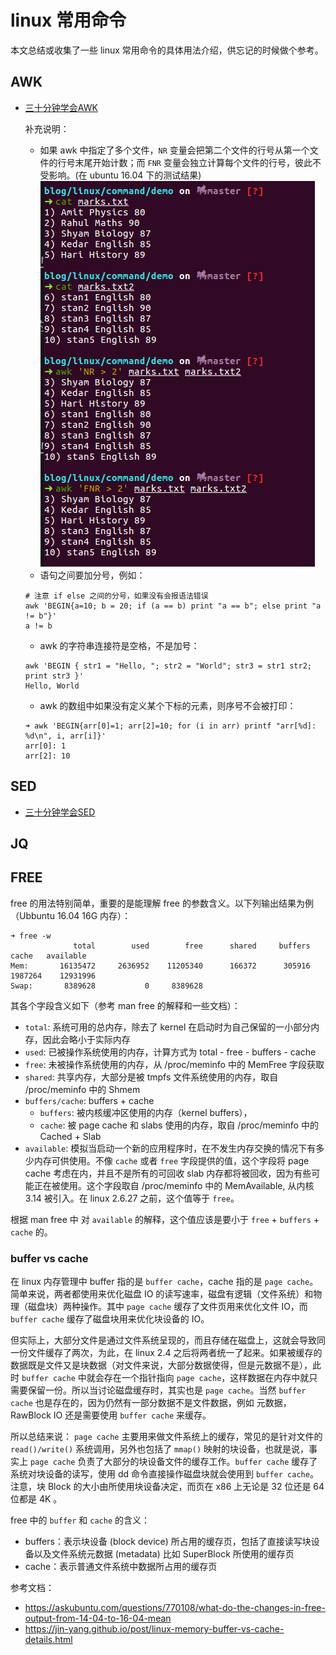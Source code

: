# linux 常用命令

本文总结或收集了一些 linux 常用命令的具体用法介绍，供忘记的时候做个参考。

## AWK

- [三十分钟学会AWK](https://github.com/mylxsw/growing-up/blob/master/doc/%E4%B8%89%E5%8D%81%E5%88%86%E9%92%9F%E5%AD%A6%E4%BC%9AAWK.md)

    补充说明：
    - 如果 awk 中指定了多个文件，`NR` 变量会把第二个文件的行号从第一个文件的行号末尾开始计数；而 `FNR` 变量会独立计算每个文件的行号，彼此不受影响。(在 ubuntu 16.04 下的测试结果)
    ![awk_NR_FNR](./demo/awk_1.png)
    - 语句之间要加分号，例如：

    ```shell
    # 注意 if else 之间的分号，如果没有会报语法错误
    awk 'BEGIN{a=10; b = 20; if (a == b) print "a == b"; else print "a != b"}'
    a != b
    ```

    - awk 的字符串连接符是空格，不是加号：

    ```shell
    awk 'BEGIN { str1 = "Hello, "; str2 = "World"; str3 = str1 str2; print str3 }'
    Hello, World
    ```

    - awk 的数组中如果没有定义某个下标的元素，则序号不会被打印：

    ```shell
    ➜ awk 'BEGIN{arr[0]=1; arr[2]=10; for (i in arr) printf "arr[%d]: %d\n", i, arr[i]}'
    arr[0]: 1
    arr[2]: 10
    ```

## SED

- [三十分钟学会SED](https://github.com/mylxsw/growing-up/blob/master/doc/%E4%B8%89%E5%8D%81%E5%88%86%E9%92%9F%E5%AD%A6%E4%BC%9ASED.md)

## JQ

## FREE

free 的用法特别简单，重要的是能理解 free 的参数含义。以下列输出结果为例（Ubbuntu 16.04 16G 内存）：

```shell
➜ free -w
              total        used        free      shared     buffers       cache   available
Mem:       16135472     2636952    11205340      166372      305916     1987264    12931996
Swap:       8389628           0     8389628
```

其各个字段含义如下（参考 man free 的解释和一些文档）：

- `total`: 系统可用的总内存，除去了 kernel 在启动时为自己保留的一小部分内存，因此会略小于实际内存
- `used`: 已被操作系统使用的内存，计算方式为 total - free - buffers - cache
- `free`: 未被操作系统使用的内存，从 /proc/meminfo 中的 MemFree 字段获取
- `shared`: 共享内存，大部分是被 tmpfs 文件系统使用的内存，取自 /proc/meminfo 中的 Shmem
- `buffers/cache`: buffers + cache
    - `buffers`: 被内核缓冲区使用的内存（kernel buffers），
    - `cache`: 被 page cache 和 slabs 使用的内存，取自 /proc/meminfo 中的 Cached + Slab
- `available`: 模拟当启动一个新的应用程序时，在不发生内存交换的情况下有多少内存可供使用。不像 `cache` 或者 `free` 字段提供的值，这个字段将 page cache 考虑在内，并且不是所有的可回收 slab 内存都将被回收，因为有些可能正在被使用。这个字段取自 /proc/meminfo 中的 MemAvailable, 从内核 3.14 被引入。在 linux 2.6.27 之前，这个值等于 `free`。

根据 man free 中 对 `available` 的解释，这个值应该是要小于 `free` + `buffers` + `cache` 的。

### buffer vs cache

在 linux 内存管理中 buffer 指的是 `buffer cache`，cache 指的是 `page cache`。简单来说，两者都使用来优化磁盘 IO 的读写速率，磁盘有逻辑（文件系统）和物理（磁盘块）两种操作。其中 `page cache` 缓存了文件页用来优化文件 IO，而 `buffer cache` 缓存了磁盘块用来优化块设备的 IO。

但实际上，大部分文件是通过文件系统呈现的，而且存储在磁盘上，这就会导致同一份文件缓存了两次，为此，在 linux 2.4 之后将两者统一了起来。如果被缓存的数据既是文件又是块数据（对文件来说，大部分数据使得，但是元数据不是），此时 `buffer cache` 中就会存在一个指针指向 `page cache`，这样数据在内存中就只需要保留一份。所以当讨论磁盘缓存时，其实也是 `page cache`。当然 `buffer cache` 也是存在的，因为仍然有一部分数据不是文件数据，例如 元数据，RawBlock IO 还是需要使用 `buffer cache` 来缓存。

所以总结来说： `page cache` 主要用来做文件系统上的缓存，常见的是针对文件的 `read()/write()` 系统调用，另外也包括了 `mmap()` 映射的块设备，也就是说，事实上 `page cache` 负责了大部分的块设备文件的缓存工作。`buffer cache` 缓存了系统对块设备的读写，使用 dd 命令直接操作磁盘块就会使用到 `buffer cache`。注意，块 Block 的大小由所使用块设备决定，而页在 x86 上无论是 32 位还是 64 位都是 4K 。

free 中的 `buffer` 和 `cache` 的含义：

- buffers：表示块设备 (block device) 所占用的缓存页，包括了直接读写块设备以及文件系统元数据 (metadata) 比如 SuperBlock 所使用的缓存页
- cache：表示普通文件系统中数据所占用的缓存页

参考文档：

- https://askubuntu.com/questions/770108/what-do-the-changes-in-free-output-from-14-04-to-16-04-mean
- https://jin-yang.github.io/post/linux-memory-buffer-vs-cache-details.html
